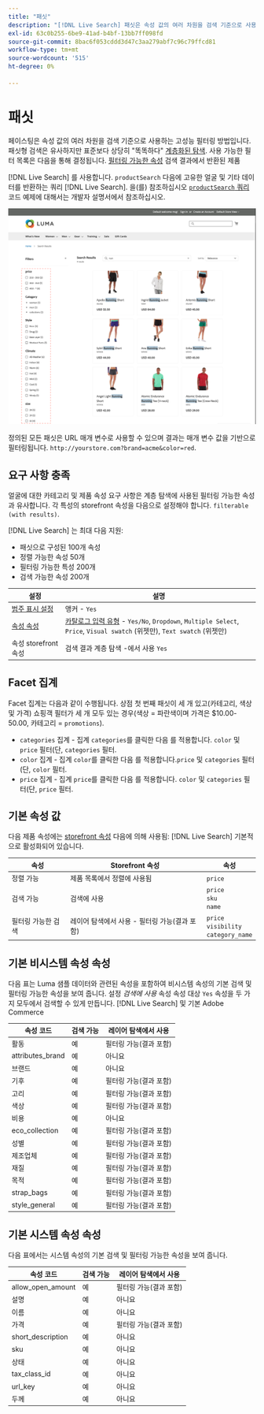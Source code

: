```yaml
---
title: "패싯"
description: "[!DNL Live Search] 패싯은 속성 값의 여러 차원을 검색 기준으로 사용합니다."
exl-id: 63c0b255-6be9-41ad-b4bf-13bb7ff098fd
source-git-commit: 8bac6f053cddd3d47c3aa279abf7c96c79ffcd81
workflow-type: tm+mt
source-wordcount: '515'
ht-degree: 0%

---
```


# 패싯

페이스팅은 속성 값의 여러 차원을 검색 기준으로 사용하는 고성능 필터링 방법입니다. 패싯형 검색은 유사하지만 표준보다 상당히 &quot;똑똑하다&quot; [계층화된 탐색](https://experienceleague.adobe.com/docs/commerce-admin/catalog/catalog/navigation/navigation-layered.html). 사용 가능한 필터 목록은 다음을 통해 결정됩니다. [필터링 가능한 속성](https://experienceleague.adobe.com/docs/commerce-admin/catalog/catalog/navigation/navigation-layered.html#filterable-attributes) 검색 결과에서 반환된 제품

[!DNL Live Search] 를 사용합니다. `productSearch` 다음에 고유한 얼굴 및 기타 데이터를 반환하는 쿼리 [!DNL Live Search]. 을(를) 참조하십시오 [`productSearch` 쿼리](https://developer.adobe.com/commerce/services/graphql/live-search/product-search/) 코드 예제에 대해서는 개발자 설명서에서 참조하십시오.

![필터링된 검색 결과](assets/storefront-search-results-run.png)

정의된 모든 패싯은 URL 매개 변수로 사용할 수 있으며 결과는 매개 변수 값을 기반으로 필터링됩니다. `http://yourstore.com?brand=acme&color=red`.

## 요구 사항 충족

얼굴에 대한 카테고리 및 제품 속성 요구 사항은 계층 탐색에 사용된 필터링 가능한 속성과 유사합니다. 각 특성의 storefront 속성을 다음으로 설정해야 합니다. `filterable (with results)`.

[!DNL Live Search] 는 최대 다음 지원:

* 패싯으로 구성된 100개 속성
* 정렬 가능한 속성 50개
* 필터링 가능한 특성 200개
* 검색 가능한 속성 200개

| 설정 | 설명 |
|--- |--- |
| [범주 표시 설정](https://experienceleague.adobe.com/docs/commerce-admin/catalog/categories/create/categories-display-settings.html) | 앵커 - `Yes` |
| [속성 속성](https://experienceleague.adobe.com/docs/commerce-admin/catalog/product-attributes/create/attribute-product-create.html) | [카탈로그 입력 유형](https://experienceleague.adobe.com/docs/commerce-admin/catalog/product-attributes/attributes-input-types.html) - `Yes/No`, `Dropdown`, `Multiple Select`, `Price`, `Visual swatch` (위젯만), `Text swatch` (위젯만) |
| 속성 storefront 속성 | 검색 결과 계층 탐색 -에서 사용 `Yes` |

## Facet 집계

Facet 집계는 다음과 같이 수행됩니다. 상점 첫 번째 패싯이 세 개 있고(카테고리, 색상 및 가격) 쇼핑객 필터가 세 개 모두 있는 경우(색상 = 파란색이며 가격은 $10.00-50.00, 카테고리 = `promotions`).

* `categories` 집계 - 집계 `categories`를 클릭한 다음 를 적용합니다. `color` 및 `price` 필터(단, `categories` 필터.
* `color` 집계 - 집계 `color`를 클릭한 다음 를 적용합니다.`price` 및 `categories` 필터(단, `color` 필터.
* `price` 집계 - 집계 `price`를 클릭한 다음 를 적용합니다. `color` 및 `categories` 필터(단, `price` 필터.

## 기본 속성 값

다음 제품 속성에는 [storefront 속성](https://experienceleague.adobe.com/docs/commerce-admin/catalog/product-attributes/product-attributes.html) 다음에 의해 사용됨: [!DNL Live Search] 기본적으로 활성화되어 있습니다.

| 속성 | Storefront 속성 | 속성 |
|---|---|---|
| 정렬 가능 | 제품 목록에서 정렬에 사용됨 | `price` |
| 검색 가능 | 검색에 사용 | `price` <br />`sku`<br />`name` |
| 필터링 가능한 검색 | 레이어 탐색에서 사용 - 필터링 가능(결과 포함) | `price`<br />`visibility`<br />`category_name` |

## 기본 비시스템 속성 속성

다음 표는 Luma 샘플 데이터와 관련된 속성을 포함하여 비시스템 속성의 기본 검색 및 필터링 가능한 속성을 보여 줍니다. 설정 *검색에 사용* 속성 속성 대상 `Yes` 속성을 두 가지 모두에서 검색할 수 있게 만듭니다. [!DNL Live Search] 및 기본 Adobe Commerce

| 속성 코드 | 검색 가능 | 레이어 탐색에서 사용 |
|--- |--- |--- |
| 활동 | 예 | 필터링 가능(결과 포함) |
| attributes_brand | 예 | 아니요 |
| 브랜드 | 예 | 아니요 |
| 기후 | 예 | 필터링 가능(결과 포함) |
| 고리 | 예 | 필터링 가능(결과 포함) |
| 색상 | 예 | 필터링 가능(결과 포함) |
| 비용 | 예 | 아니요 |
| eco_collection | 예 | 필터링 가능(결과 포함) |
| 성별 | 예 | 필터링 가능(결과 포함) |
| 제조업체 | 예 | 필터링 가능(결과 포함) |
| 재질 | 예 | 필터링 가능(결과 포함) |
| 목적 | 예 | 필터링 가능(결과 포함) |
| strap_bags | 예 | 필터링 가능(결과 포함) |
| style_general | 예 | 필터링 가능(결과 포함) |

## 기본 시스템 속성 속성

다음 표에서는 시스템 속성의 기본 검색 및 필터링 가능한 속성을 보여 줍니다.

| 속성 코드 | 검색 가능 | 레이어 탐색에서 사용 |
|--- |--- |--- |
| allow_open_amount | 예 | 필터링 가능(결과 포함) |
| 설명 | 예 | 아니요 |
| 이름 | 예 | 아니요 |
| 가격 | 예 | 필터링 가능(결과 포함) |
| short_description | 예 | 아니요 |
| sku | 예 | 아니요 |
| 상태 | 예 | 아니요 |
| tax_class_id | 예 | 아니요 |
| url_key | 예 | 아니요 |
| 두께 | 예 | 아니요 |

